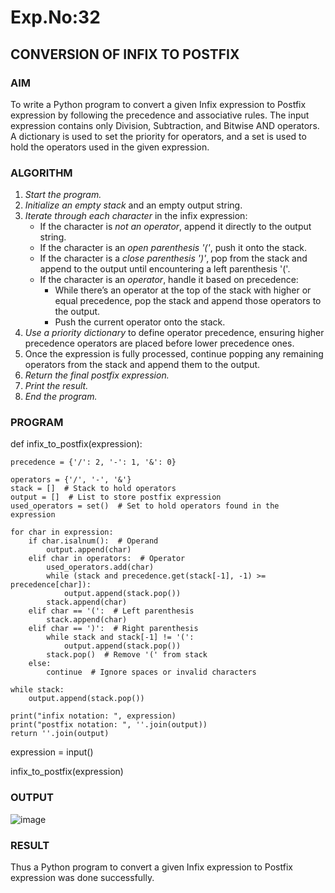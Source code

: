 # Exp.No:32  
## CONVERSION OF INFIX TO POSTFIX

### AIM  
To write a Python program to convert a given Infix expression to Postfix expression by following the precedence and associative rules. The input expression contains only Division, Subtraction, and Bitwise AND operators. A dictionary is used to set the priority for operators, and a set is used to hold the operators used in the given expression.


### ALGORITHM

1. *Start the program.*
2. *Initialize an empty stack* and an empty output string.
3. *Iterate through each character* in the infix expression:
   - If the character is *not an operator*, append it directly to the output string.
   - If the character is an *open parenthesis '('*, push it onto the stack.
   - If the character is a *close parenthesis ')'*, pop from the stack and append to the output until encountering a left parenthesis '('.
   - If the character is an *operator*, handle it based on precedence:
     - While there’s an operator at the top of the stack with higher or equal precedence, pop the stack and append those operators to the output.
     - Push the current operator onto the stack.
4. *Use a priority dictionary* to define operator precedence, ensuring higher precedence operators are placed before lower precedence ones.
5. Once the expression is fully processed, continue popping any remaining operators from the stack and append them to the output.
6. *Return the final postfix expression.*
7. *Print the result.*
8. *End the program.*


### PROGRAM

def infix_to_postfix(expression):

    precedence = {'/': 2, '-': 1, '&': 0}  
    
    operators = {'/', '-', '&'}  
    stack = []  # Stack to hold operators
    output = []  # List to store postfix expression
    used_operators = set()  # Set to hold operators found in the expression

    for char in expression:
        if char.isalnum():  # Operand
            output.append(char)
        elif char in operators:  # Operator
            used_operators.add(char)
            while (stack and precedence.get(stack[-1], -1) >= precedence[char]):
                output.append(stack.pop())
            stack.append(char)
        elif char == '(':  # Left parenthesis
            stack.append(char)
        elif char == ')':  # Right parenthesis
            while stack and stack[-1] != '(':
                output.append(stack.pop())
            stack.pop()  # Remove '(' from stack
        else:
            continue  # Ignore spaces or invalid characters

    while stack:
        output.append(stack.pop())

    print("infix notation: ", expression)
    print("postfix notation: ", ''.join(output))
    return ''.join(output)

expression = input()

infix_to_postfix(expression)



### OUTPUT
![image](https://github.com/user-attachments/assets/1f232d9a-6527-4cd7-90dd-4059ee0fb225)



### RESULT
Thus a Python program to convert a given Infix expression to Postfix expression was done successfully.
